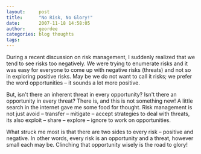 ```yaml
---
layout:     post
title:      "No Risk, No Glory!"
date:       2007-11-18 14:58:05
author:     geordee
categories: blog thoughts
tags:
---
```


During a recent discussion on risk management, I suddenly realized that we tend to see risks too negatively. We were trying to enumerate risks and it was easy for everyone to come up with negative risks (threats) and not so in exploring positive risks. May be we do not want to call it risks; we prefer the word opportunities – it sounds a lot more positive.

But, isn't there an inherent threat in every opportunity? Isn't there an opportunity in every threat? There is, and this is not something new! A little search in the internet gave me some food for thought. Risk management is not just avoid – transfer – mitigate – accept strategies to deal with threats, its also exploit – share – explore – ignore to work on opportunities.

What struck me most is that there are two sides to every risk – positive and negative. In other words, every risk is an opportunity and a threat, however small each may be. Clinching that opportunity wisely is the road to glory!
